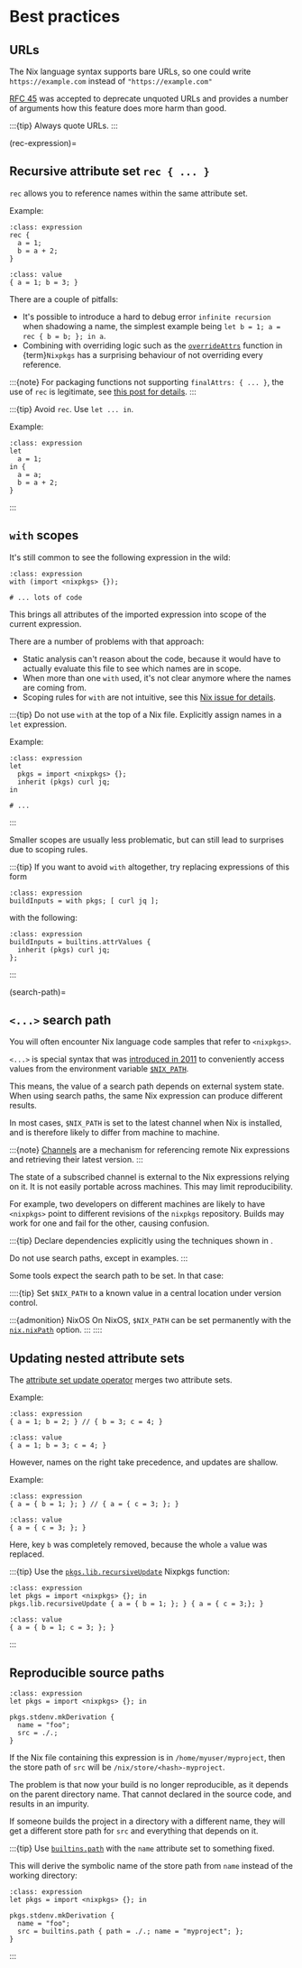 # Best practices

## URLs

The Nix language syntax supports bare URLs, so one could write `https://example.com` instead of `"https://example.com"`

[RFC 45](https://github.com/NixOS/rfcs/pull/45) was accepted to deprecate unquoted URLs and provides
a number of arguments how this feature does more harm than good.

:::{tip}
Always quote URLs.
:::

(rec-expression)=
## Recursive attribute set `rec { ... }`

`rec` allows you to reference names within the same attribute set.

Example:

```{code-block} nix
:class: expression
rec {
  a = 1;
  b = a + 2;
}
```

```{code-block}
:class: value
{ a = 1; b = 3; }
```

There are a couple of pitfalls:

- It's possible to introduce a hard to debug error `infinite recursion` when shadowing a name, the simplest example being `let b = 1; a = rec { b = b; }; in a`.
- Combining with overriding logic such as the [`overrideAttrs`](https://nixos.org/manual/nixpkgs/stable/#sec-pkg-overrideAttrs) function in {term}`Nixpkgs` has a surprising behaviour of not overriding every reference.

:::{note}
For packaging functions not supporting `finalAttrs: { ... }`, the use of `rec` is legitimate, see [this post for details](https://discourse.nixos.org/t/avoid-rec-expresions-in-nixpkgs/8293/4).
:::

:::{tip}
Avoid `rec`. Use `let ... in`.

Example:

```{code-block} nix
:class: expression
let
  a = 1;
in {
  a = a;
  b = a + 2;
}
```
:::


## `with` scopes

It's still common to see the following expression in the wild:

```{code-block} nix
:class: expression
with (import <nixpkgs> {});

# ... lots of code
```

This brings all attributes of the imported expression into scope of the current expression.

There are a number of problems with that approach:

- Static analysis can't reason about the code, because it would have to actually evaluate this file to see which names are in scope.
- When more than one `with` used, it's not clear anymore where the names are coming from.
- Scoping rules for `with` are not intuitive, see this [Nix issue for details](https://github.com/NixOS/nix/issues/490).

:::{tip}
Do not use `with` at the top of a Nix file.
Explicitly assign names in a `let` expression.

Example:

```{code-block} nix
:class: expression
let
  pkgs = import <nixpkgs> {};
  inherit (pkgs) curl jq;
in

# ...
```
:::

Smaller scopes are usually less problematic, but can still lead to surprises due to scoping rules.

:::{tip}
If you want to avoid `with` altogether, try replacing expressions of this form

```{code-block} nix
:class: expression
buildInputs = with pkgs; [ curl jq ];
```

with the following:

```{code-block} nix
:class: expression
buildInputs = builtins.attrValues {
  inherit (pkgs) curl jq;
};
```
:::

(search-path)=
## `<...>` search path

You will often encounter Nix language code samples that refer to `<nixpkgs>`.

`<...>` is special syntax that was [introduced in 2011] to conveniently access values from the environment variable [`$NIX_PATH`].

[introduced in 2011]: https://github.com/NixOS/nix/commit/1ecc97b6bdb27e56d832ca48cdafd3dbb5185a04
[`$NIX_PATH`]: https://nixos.org/manual/nix/unstable/command-ref/env-common.html?highlight=nix_path#env-NIX_PATH

This means, the value of a search path depends on external system state.
When using search paths, the same Nix expression can produce different results.

In most cases, `$NIX_PATH` is set to the latest channel when Nix is installed, and is therefore likely to differ from machine to machine.

:::{note}
[Channels](https://nixos.org/manual/nix/stable/command-ref/nix-channel.html) are a mechanism for referencing remote Nix expressions and retrieving their latest version.
:::

The state of a subscribed channel is external to the Nix expressions relying on it.
It is not easily portable across machines.
This may limit reproducibility.

For example, two developers on different machines are likely to have `<nixpkgs>` point to different revisions of the `nixpkgs` repository.
Builds may work for one and fail for the other, causing confusion.

:::{tip}
Declare dependencies explicitly using the techniques shown in [](ref-pinning-nixpkgs).

Do not use search paths, except in examples.
:::

Some tools expect the search path to be set. In that case:

::::{tip}
Set `$NIX_PATH` to a known value in a central location under version control.

:::{admonition} NixOS
On NixOS, `$NIX_PATH` can be set permanently with the [`nix.nixPath`](https://search.nixos.org/options?show=nix.nixPath) option.
:::
::::

## Updating nested attribute sets

The [attribute set update operator](https://nixos.org/manual/nix/stable/language/operators.html#update) merges two attribute sets.

Example:

```{code-block} nix
:class: expression
{ a = 1; b = 2; } // { b = 3; c = 4; }
```

```{code-block} nix
:class: value
{ a = 1; b = 3; c = 4; }
```

However, names on the right take precedence, and updates are shallow.

Example:

```{code-block} nix
:class: expression
{ a = { b = 1; }; } // { a = { c = 3; }; }
```

```{code-block} nix
:class: value
{ a = { c = 3; }; }
```

Here, key `b` was completely removed, because the whole `a` value was replaced.

:::{tip}
Use the [`pkgs.lib.recursiveUpdate`](https://nixos.org/manual/nixpkgs/stable/#function-library-lib.attrsets.recursiveUpdate) Nixpkgs function:

```{code-block} nix
:class: expression
let pkgs = import <nixpkgs> {}; in
pkgs.lib.recursiveUpdate { a = { b = 1; }; } { a = { c = 3;}; }
```

```{code-block} nix
:class: value
{ a = { b = 1; c = 3; }; }
```
:::

## Reproducible source paths

```{code-block} nix
:class: expression
let pkgs = import <nixpkgs> {}; in

pkgs.stdenv.mkDerivation {
  name = "foo";
  src = ./.;
}
```

If the Nix file containing this expression is in `/home/myuser/myproject`, then the store path of `src` will be `/nix/store/<hash>-myproject`.

The problem is that now your build is no longer reproducible, as it depends on the parent directory name.
That cannot declared in the source code, and results in an impurity.

If someone builds the project in a directory with a different name, they will get a different store path for `src` and everything that depends on it.

:::{tip}
Use [`builtins.path`](https://nixos.org/manual/nix/stable/language/builtins.html#builtins-path) with the `name` attribute set to something fixed.

This will derive the symbolic name of the store path from `name` instead of the working directory:

```{code-block} nix
:class: expression
let pkgs = import <nixpkgs> {}; in

pkgs.stdenv.mkDerivation {
  name = "foo";
  src = builtins.path { path = ./.; name = "myproject"; };
}
```
:::

